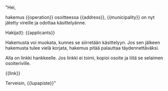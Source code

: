 "Hei,

hakemus {{operation}} osoitteessa {{address}}, {{municipality}} on nyt jätetty vireille ja odottaa käsittelyänne.

Hakija(t): {{applicants}}

Hakemusta voi muokata, kunnes se siirretään käsittelyyn. Jos sen jälkeen hakemusta tulee vielä korjata, hakemus pitää palauttaa täydennettäväksi.

Alla on linkki hankkeelle. Jos linkki ei toimi, kopioi osoite ja liit&auml; se selaimen osoiteriville.

{{link}}

Terveisin,
{{lupapiste}}"